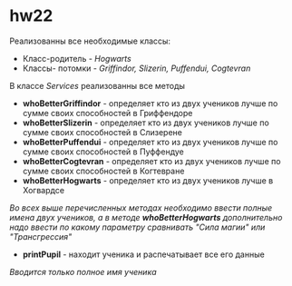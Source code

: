 # hw22

Реализованны все необходимые классы: 
* Класс-родитель - *Hogwarts*
* Классы- потомки -  *Griffindor, Slizerin, Puffendui, Cogtevran*

В классе *Services* реализованны все методы
* **whoBetterGriffindor** - определяет кто из двух учеников лучше по сумме своих способностей в Гриффендоре
* **whoBetterSlizerin** - определяет кто из двух учеников лучше по сумме своих способностей в Слизерене
* **whoBetterPuffendui** - определяет кто из двух учеников лучше по сумме своих способностей в Пуффендуе
* **whoBetterCogtevran** - определяет кто из двух учеников лучше по сумме своих способностей в Когтевране
* **whoBetterHogwarts** - определяет кто из двух учеников лучше в Хогвардсе

*Во всех выше перечисленных методах необходимо ввести полные имена двух учеников, 
а в методе **whoBetterHogwarts** дополнительно надо ввести по какому параметру сравнивать "Сила магии" или "Трансгрессия"*

* **printPupil** - находит ученика и распечатывает все его данные

*Вводится только полное имя ученика* 
